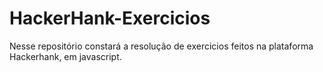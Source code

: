 # HackerHank-Exercicios
Nesse repositório constará a resolução de exercicios feitos na plataforma Hackerhank, em javascript.
